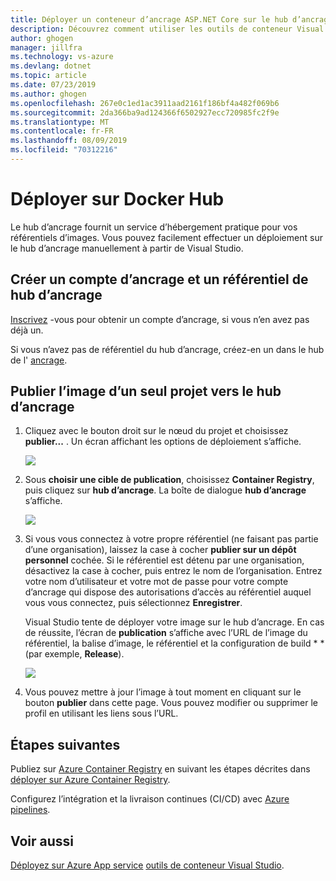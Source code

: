 ```yaml
---
title: Déployer un conteneur d’ancrage ASP.NET Core sur le hub d’ancrage | Microsoft Docs
description: Découvrez comment utiliser les outils de conteneur Visual Studio pour déployer une application Web ASP.NET Core sur le hub d’ancrage
author: ghogen
manager: jillfra
ms.technology: vs-azure
ms.devlang: dotnet
ms.topic: article
ms.date: 07/23/2019
ms.author: ghogen
ms.openlocfilehash: 267e0c1ed1ac3911aad2161f186bf4a482f069b6
ms.sourcegitcommit: 2da366ba9ad124366f6502927ecc720985fc2f9e
ms.translationtype: MT
ms.contentlocale: fr-FR
ms.lasthandoff: 08/09/2019
ms.locfileid: "70312216"
---
```

# <a name="deploy-to-docker-hub"></a>Déployer sur Docker Hub

Le hub d’ancrage fournit un service d’hébergement pratique pour vos référentiels d’images. Vous pouvez facilement effectuer un déploiement sur le hub d’ancrage manuellement à partir de Visual Studio.

## <a name="create-a-docker-account-and-docker-hub-repository"></a>Créer un compte d’ancrage et un référentiel de hub d’ancrage

[Inscrivez](https://hub.docker.com/signup) -vous pour obtenir un compte d’ancrage, si vous n’en avez pas déjà un.

Si vous n’avez pas de référentiel du hub d’ancrage, créez-en un dans le hub de l' [ancrage](https://hub.docker.com/).

## <a name="publish-the-image-for-a-single-project-to-docker-hub"></a>Publier l’image d’un seul projet vers le hub d’ancrage

1. Cliquez avec le bouton droit sur le nœud du projet et choisissez **publier...** . Un écran affichant les options de déploiement s’affiche.

   ![](media/deploy-docker-hub/container-tools-docker-hub-deploy.png)

1. Sous **choisir une cible de publication**, choisissez **Container Registry**, puis cliquez sur **hub d’ancrage**. La boîte de dialogue **hub d’ancrage** s’affiche.

   ![](media/deploy-docker-hub/container-tools-docker-hub-credentials.png)

1. Si vous vous connectez à votre propre référentiel (ne faisant pas partie d’une organisation), laissez la case à cocher **publier sur un dépôt personnel** cochée. Si le référentiel est détenu par une organisation, désactivez la case à cocher, puis entrez le nom de l’organisation. Entrez votre nom d’utilisateur et votre mot de passe pour votre compte d’ancrage qui dispose des autorisations d’accès au référentiel auquel vous vous connectez, puis sélectionnez **Enregistrer**.  

   Visual Studio tente de déployer votre image sur le hub d’ancrage.  En cas de réussite, l’écran de **publication** s’affiche avec l’URL de l’image du référentiel, la balise d’image, le référentiel et la configuration de build * * (par exemple, **Release**).

   ![](media/deploy-docker-hub/container-tools-docker-hub-finished.png)

1. Vous pouvez mettre à jour l’image à tout moment en cliquant sur le bouton **publier** dans cette page.  Vous pouvez modifier ou supprimer le profil en utilisant les liens sous l’URL.

## <a name="next-steps"></a>Étapes suivantes

Publiez sur [Azure Container Registry](/azure/container-registry/) en suivant les étapes décrites dans [déployer sur Azure Container Registry](vs-azure-tools-docker-hosting-web-apps-in-docker.md).

Configurez l’intégration et la livraison continues (CI/CD) avec [Azure pipelines](/azure/devops/pipelines/?view=azure-devops).

## <a name="see-also"></a>Voir aussi

[Déployez sur Azure App service](deploy-app-service.md)
[outils de conteneur Visual Studio](/visualstudio/containers/).